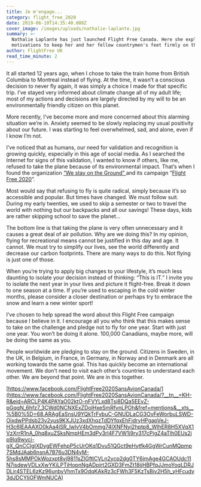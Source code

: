 ```yaml
---
title: Je m'engage...
category: flight_free_2020
date: 2019-06-10T14:35:40.008Z
cover_image: /images/uploads/nathalie-laplante.jpg
summary: >-
  Nathalie Laplante has just launched Flight Free Canada. Here she explains her
  motivations to keep her and her fellow countrymen's feet firmly on the ground
author: FlightFree UK
read_time_minute: 2
---
```

It all started 12 years ago, when I chose to take the train home from British Columbia to Montreal instead of flying. At the time, it wasn’t a conscious decision to never fly again, it was simply a choice I made for that specific trip. I’ve stayed very informed about climate change all of my adult life; most of my actions and decisions are largely directed by my will to be an environmentally friendly citizen on this planet. 

More recently, I’ve become more and more concerned about this alarming situation we’re in. Anxiety seemed to be slowly replacing my usual positivity about our future. I was starting to feel overwhelmed, sad, and alone, even if I know I’m not. 

I’ve noticed that as humans, our need for validation and recognition is growing quickly, especially in this age of social media. As I searched the Internet for signs of this validation, I wanted to know if others, like me, refused to take the plane because of its environmental impact. That’s when I found the organization [“We stay on the Ground” ](https://westayontheground.blogspot.com/)and its campaign “[Flight Free 2020](https://westayontheground.blogspot.com/p/flight-free-2020.html)”. 

Most would say that refusing to fly is quite radical, simply because it’s so accessible and popular. But times have changed. We must follow suit. During my early twenties, we used to skip a semester or two to travel the world with nothing but our backpacks and all our savings! These days, kids are rather skipping school to save the planet... 

The bottom line is that taking the plane is very often unnecessary and it causes a great deal of air pollution. Why are we doing this? In my opinion, flying for recreational means cannot be justified in this day and age. It cannot. We must try to simplify our lives, see the world differently and decrease our carbon footprints. There are many ways to do this. Not flying is just one of those. 

When you’re trying to apply big changes to your lifestyle, it’s much less daunting to isolate your decision instead of thinking: “This is IT.” I invite you to isolate the next year in your lives and picture it flight-free. Break it down to one season at a time. If you’re used to escaping in the cold winter months, please consider a closer destination or perhaps try to embrace the snow and learn a new winter sport! 

I’ve chosen to help spread the word about this Flight Free campaign because I believe in it. I encourage all you who think that this makes sense to take on the challenge and pledge not to fly for one year. Start with just one year. You won’t be doing it alone. 100,000 Canadians, maybe more, will be doing the same as you. 

People worldwide are pledging to stay on the ground. Citizens in Sweden, in the UK, in Belgium, in France, in Germany, in Norway and in Denmark are all working towards the same goal. This has quickly become an international movement. We don’t need to visit each other’s countries to understand each other. We are beyond that point. We are in this together.

[https://www.facebook.com/FlightFree2020SansAvionCanada/](https://www.facebook.com/FlightFree2020SansAvionCanada/?__tn__=KH-R&eid=ARCLP4K4PAYaO02ktO-nFVYLxd8Tsi8DQa5EEyZ-pGqgN_6hfz7_3CWd0NCNXExZDolHxeSmRfvnLPOh&fref=mentions&__xts__%5B0%5D=68.ARAgEaSnsU9YQkTrFvbuC-GNUDLaCG3OvFeWorbuLSWD-OixdwPPdsb23v2yus9KXJUz3xdXhqzTdDYfqxEhFjdryHPgapVeJ-H3c6IEAAAXO0kAa4jSR_lwlvV4bOmmg74IXNFNyi2hptp8_WlhER8H5XVqX1VzXrrR1nA_0hq8xuZSksNmpHEm3dPy3rl4F7VW1j9ry317cPigZ4aTlh0EUs2jp9Iq9wycj-gX_QnCClgIXDygEWFehpP5cUrOKq1Dvu51QGct9eHytfk4GgWrCunMQpmp7SMdJAab6nsnA7B76u3DN4yM-5hs8sMMPOkWozxpt8vj9811sZIGftlCVLn2ycp2dg0TY6jmAge4GCAOUdc11N7isdewVDLxXwYKiLPTiHopnNgADpirt2GXD3FmZt18ijHBPfqJJmoYoqLDRJDLir4STEL6zKz96unbyVhmTx9OdqKAkRz3cFWh3F5KzTsBiv2H5h_yHFcudy3dJDCYIjOFWmNUCA)
